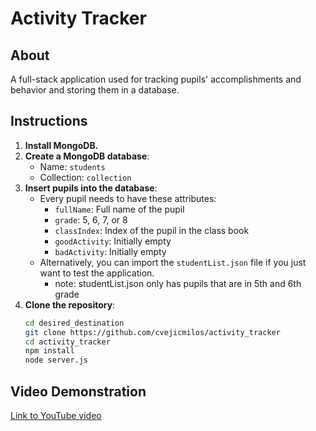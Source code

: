 # Activity Tracker
## About
A full-stack application used for tracking pupils' accomplishments and behavior and storing them in a database.
## Instructions
1. **Install MongoDB.**
2. **Create a MongoDB database**:
   - Name: `students`
   - Collection: `collection`
3. **Insert pupils into the database**:
   - Every pupil needs to have these attributes:
     - `fullName`: Full name of the pupil
     - `grade`: 5, 6, 7, or 8
     - `classIndex`: Index of the pupil in the class book
     - `goodActivity`: Initially empty
     - `badActivity`: Initially empty
   - Alternatively, you can import the `studentList.json` file if you just want to test the application.
	   - note: studentList.json only has pupils that are in 5th and 6th grade
4. **Clone the repository**:
   ```bash
   cd desired_destination
   git clone https://github.com/cvejicmilos/activity_tracker
   cd activity_tracker
   npm install
   node server.js
## Video Demonstration
[Link to YouTube video](https://www.youtube.com/watch?v=zmldWY1IvTU)